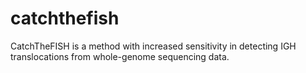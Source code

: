 # catchthefish
CatchTheFISH is a method with increased sensitivity in detecting IGH translocations from whole-genome sequencing data.
